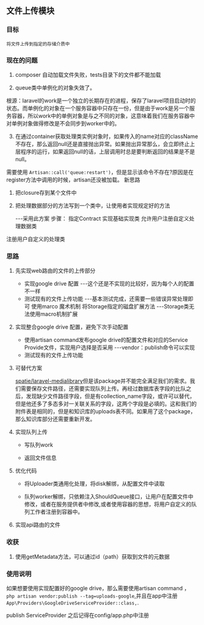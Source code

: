 ## 文件上传模块

### 目标

    将文件上传到指定的存储介质中

### 现在的问题
1. composer 自动加载文件失败，tests目录下的文件都不能加载

2. queue类中单例化的对象失效了。

根源：laravel的work是一个独立的长期存在的进程，保存了laravel项目启动时的状态。而单例化的对象在一个服务容器中只存在一份，但是由于work是另一个服务容器，所以work中的单例对象是与之不同的对象，这意味着我们在服务容器中对单例对象做得修改是不会同步到worker中的。

3. 在通过container获取处理类实例对象时，如果传入的name对应的className不存在，那么返回null还是直接抛出异常。如果抛出异常那么，会立即终止上层程序的运行，如果返回null的话，上层调用时总是要判断返回的结果是不是null。

需要使用 `Artisan::call('queue:restart')`，但是显示该命令不存在?原因是在register方法中调用的时候，artisan还没被加载。
新思路 
1. 把closure存到某个文件中

2. 把处理数据部分的方法写到一个类中，让使用者实现规定好的方法 

    ---采用此方案
    步骤：  指定Contract
            实现基础实现类
            允许用户注册自定义处理数据类

 注册用户自定义的处理类

### 思路

1. 先实现web路由的文件的上传部分

    * 实现google drive 配置
    ---这个还是不实现的比较好，因为每个人的配置不一样
    * 测试现有的文件上传功能
    ---基本测试完成，还需要一些错误异常处理即可
    使用marco 魔术机制 将Storage指定的磁盘扩展方法
    ---Storage类无法使用macro机制扩展

2. 实现整合google drive 配置，避免下次手动配置

    * 使用artisan  command发布google drive的配置文件和对应的Service Provide文件，实现用户选择是否采用
    ---vendor：publish命令可以实现
    * 测试现有的文件上传功能

3. 可替代方案

    [spatie/laravel-medialibrary](https://github.com/spatie/laravel-medialibrary/blob/master/)但是该package并不能完全满足我们的需求。我们需要保存文件路径，还需要实现队列上传。再经过数据库表字段的比队之后，发现缺少文件路径字段，但是有collection_name字段，或许可以替代，但是他还多了多态多对一关联关系的字段，这两个字段是必填的。这和我们的附件表是相同的，但是和知识库的uploads表不同。如果用了这个package，那么知识库部分还需要重新开发。
    

3. 实现队列上传

    * 写队列work

    * 返回文件信息

4. 优化代码

    * 将Uploader类通用化处理，将disk解绑，从配置文件中读取
    
    * 队列worker解绑，只依赖注入ShouldQueue接口，让用户在配置文件中修改，或者在服务提供者中修改,或者使用容器的思想，将用户自定义的队列工作者注册到容器中。

5. 实现api路由的文件

### 收获

1. 使用getMetadata方法，可以通过id（path）获取到文件的元数据

### 使用说明

如果想要使用实现配置好的google drive，那么需要使用artisan command ，` php artisan vendor:publish --tag=uploads-google`,并且在app中注册 `App\Providers\GoogleDriveServiceProvider::class,`.

publish ServiceProvider 之后记得在config/app.php中注册

